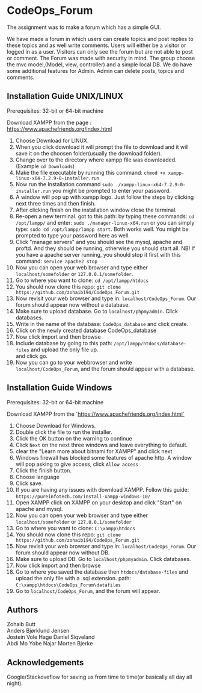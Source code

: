 # CodeOps_Forum

The assignment was to make a forum which has a simple GUI.

We have made a forum in which users can create topics and post replies to these topics and as well write comments.
Users will either be a visitor or logged in as a user. Visitors can only see the forum but are not able to post or comment. The Forum was made with security in mind.
The group choose the mvc model,(Model, view, controller) and a simple local DB. We do have some additional features for Admin. Admin can delete posts, topics and comments.  



Installation Guide UNIX/LINUX  
---------
Prerequisites: 32-bit or 64-bit machine 

Download  XAMPP from the page :  https://www.apachefriends.org/index.html
1. Choose Download  for LINUX.
2. When you click download it will prompt the file to download and it will
save it on the choosen folder(usually the download folder).
3. Change over to the directory where xampp file was downloaded. (Example `cd Downloads`)
4. Make the file executable by running this command:
 `chmod +x xampp-linux-x64-7.2.9-0-installer.run`
5. Now run the Installation command `sudo ./xampp-linux-x64-7.2.9-0-installer.run`
  you might be prompted to enter your password.
6. A window will pop up with xampp logo. Just follow the steps by clicking next
   three times and then finish.
7. After clicking finish on the installation window close the terminal.
8. Re-open a new terminal. got to this path: by typing these commands:
    `cd /opt/lampp/` and enter: `sudo ./manager-linux-x64.run` or you can simply type:
    `sudo cd /opt/lampp/lampp start`. Both works well. You might be prompted to type your
    password here as well.
9.  Click "manage servers" and you should see the mysql, apache and proftd. And they should be running, otherwise you should start all. NB! If you have a apache server running, you should stop it first with this command: `service apache2 stop`
10.  Now you can open your web browser and type either `localhost/somefolder` or
      `127.0.0.1/somefolder`.
11. Go to where you want to clone: `cd /opt/lampp/htdocs`
12. You should now clone this repo: `git clone https://github.com/zohaib194/CodeOps_Forum.git`
13. Now revisit your web browser and type in: `localhost/CodeOps_Forum`. Our forum should appear now without a database.
14. Make sure to upload database. Go to `localhost/phpmyadmin`. Click databases.
15. Write in the name of the database: `CodeOps_database` and click create.
16. Click on the newly created database CodeOps_database
17. Now click import and then browse
18. Include database by going to this path:  `/opt/lampp/htdocs/database-files` and upload the only file up.   
and click go.
19. Now you can go to your webbrowser and write `localhost/CodeOps_Forum`, and the forum should appear with a database. 


Installation Guide Windows       
---------
Prerequisites: 32-bit or 64-bit machine 

Download  XAMPP from the ´https://www.apachefriends.org/index.html´

1. Choose Download  for Windows.
2. Double click the file to run the installer.
3. Click the OK button on the warning to continue
4. Click `Next` on the next three windows and leave everything to default.
5. clear the "Learn more about bitnami for XAMPP" and click next
6. Windows firewall has blocked some features of apache http. A window
   will pop asking to give access, click `Allow access`
7. Click the finish button.
8. Choose language
9. Click save.
10. If you are having any issues with download XAMPP. Follow this guide: `https://pureinfotech.com/install-xampp-windows-10/`
11. Open XAMPP click on XAMPP on your desktop and click "Start" on apache and mysql.
12. Now you can open your web browser and type either `localhost/somefolder` or
      `127.0.0.1/somefolder`
13. Go to where you want to clone: `C:\xampp\htdocs`
14. You should now clone this repo: `git clone https://github.com/zohaib194/CodeOps_Forum.git`
15. Now revisit your web browser and type in: `localhost/CodeOps_Forum`. Our forum should appear now without DB.
16. Make sure to upload DB. Go to `localhost/phpmyadmin`. Click databases.
17.  Now click import and then browse
18. Go to where you saved the database then `htdocs/database-files` and upload the only file with a .sql extension. path: `C:\xampp\htdocs\CodeOps_Forum\datafiles`
19. Go to `localhost/CodeOps_Forum`, and the forum will appear. 




Authors
------
Zohaib Butt  
Anders Bjørklund Jensen   
Jostein Vole Hage
Daniel Siqveland  
Abdi Mo 
Yobe Najar
Morten Bjerke



Acknowledgements
--------
Google/Stackoveflow for saving us from time to time(or basically all day all night).  
